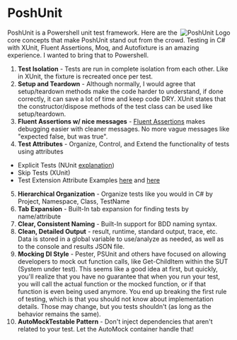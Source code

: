 # PoshUnit

<img src="https://raw.githubusercontent.com/ghostsquad/PoshUnit/readme/Content/PoshUnitLogo.png" alt="PoshUnit Logo" title="PoshUnit" style="float: right" />

PoshUnit is a Powershell unit test framework. Here are the core concepts that make PoshUnit stand out from the crowd. Testing in C# with XUnit, Fluent Assertions, Moq, and Autofixture is an amazing experience. I wanted to bring that to Powershell.

1. **Test Isolation** - Tests are run in complete isolation from each other. Like in XUnit, the fixture is recreated once per test. 
2. **Setup and Teardown** - Although normally, I would agree that setup/teardown methods make the code harder to understand, if done correctly, it can save a lot of time and keep code DRY. XUnit states that the constructor/dispose methods of the test class can be used like setup/teardown.
3. **Fluent Assertions w/ nice messages** - [Fluent Assertions](https://github.com/dennisdoomen/fluentassertions) makes debugging easier with cleaner messages. No more vague messages like "expected false, but was true".
4. **Test Attributes** - Organize, Control, and Extend the functionality of tests using attributes
  * Explicit Tests (NUnit [explanation](http://www.nunit.org/index.php?p=explicit&r=2.2.10))
  * Skip Tests (XUnit)
  * Test Extension Attribute Examples [here](http://callumhibbert.blogspot.com/2008_01_01_archive.html) and [here](http://www.dotnetguy.co.uk/post/2010/04/01/xunit-freezeclock-black-magic-stopping-time/)
5. **Hierarchical Organization** - Organize tests like you would in C# by Project, Namespace, Class, TestName
6. **Tab Expansion** - Built-In tab expansion for finding tests by name/attribute
7. **Clear, Consistent Naming** - Built-In support for BDD naming syntax.
8. **Clean, Detailed Output** - result, runtime, standard output, trace, etc. Data is stored in a global variable to use/analyze as needed, as well as to the console and results JSON file.
9. **Mocking DI Style** - Pester, PSUnit and others have focused on allowing developers to mock out function calls, like Get-ChildItem within the SUT (System under test). This seems like a good idea at first, but quickly, you'll realize that you have no guarantee that when you run your test, you will call the actual function or the mocked function, or if that function is even being used anymore. You end up breaking the first rule of testing, which is that you should not know about implementation details. Those may change, but you tests shouldn't (as long as the behavior remains the same).
10. **AutoMockTestable Pattern** - Don't inject dependencies that aren't related to your test. Let the AutoMock container handle that!